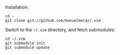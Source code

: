 Installation:

    cd ~
    git clone git://github.com/manuelmeraz/.vim

Switch to the `~/.vim` directory, and fetch submodules:

    cd ~/.vim
    git submodule init
    git submodule update
